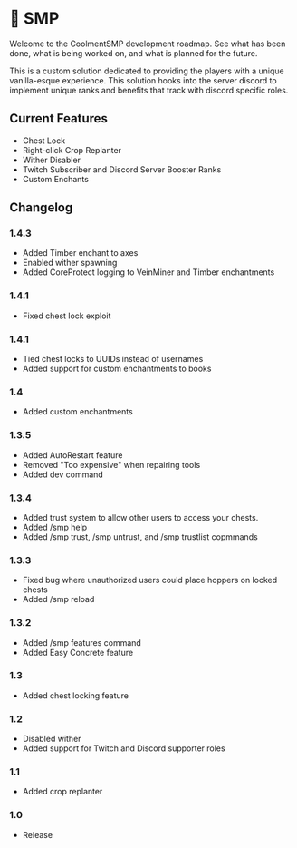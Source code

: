 # :hammer: SMP

Welcome to the CoolmentSMP development roadmap. See what has been done, what is being worked on, and what is planned for the future.

This is a custom solution dedicated to providing the players with a unique vanilla-esque experience. This solution hooks into the server discord to implement unique ranks and benefits that track with discord specific roles.

## Current Features

- Chest Lock
- Right-click Crop Replanter
- Wither Disabler
- Twitch Subscriber and Discord Server Booster Ranks
- Custom Enchants

## Changelog

### 1.4.3
- Added Timber enchant to axes
- Enabled wither spawning
- Added CoreProtect logging to VeinMiner and Timber enchantments

### 1.4.1
- Fixed chest lock exploit

### 1.4.1
- Tied chest locks to UUIDs instead of usernames
- Added support for custom enchantments to books

### 1.4
- Added custom enchantments

### 1.3.5
- Added AutoRestart feature
- Removed "Too expensive" when repairing tools
- Added dev command

### 1.3.4
- Added trust system to allow other users to access your chests.
- Added /smp help
- Added /smp trust, /smp untrust, and /smp trustlist copmmands

### 1.3.3
- Fixed bug where unauthorized users could place hoppers on locked chests
- Added /smp reload


### 1.3.2
- Added /smp features command
- Added Easy Concrete feature

### 1.3
- Added chest locking feature

### 1.2
- Disabled wither
- Added support for Twitch and Discord supporter roles

### 1.1
- Added crop replanter

### 1.0
- Release
